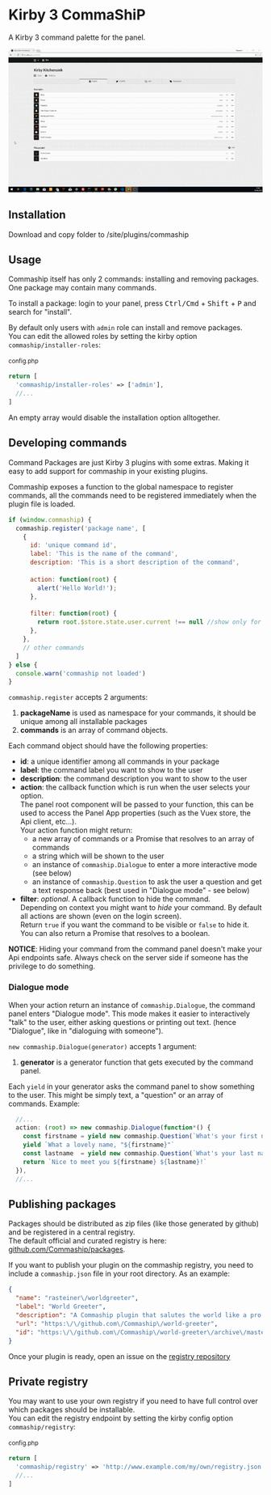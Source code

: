 # Kirby 3 CommaShiP
A Kirby 3 command palette for the panel. 

![preview](preview.gif)

## Installation
Download and copy folder to /site/plugins/commaship

## Usage
Commaship itself has only 2 commands: installing and removing packages.  
One package may contain many commands.

To install a package: login to your panel, press <kbd>Ctrl/Cmd</kbd> + <kbd>Shift</kbd> + <kbd>P</kbd> and search for "install".  

By default only users with `admin` role can install and remove packages.  
You can edit the allowed roles by setting the kirby option `commaship/installer-roles`:

<small>config.php</small>
```php
return [
  'commaship/installer-roles' => ['admin'],
  //...
]
```
An empty array would disable the installation option alltogether. 


## Developing commands
Command Packages are just Kirby 3 plugins with some extras. Making it easy to add support for commaship in your existing plugins.

Commaship exposes a function to the global namespace to register commands, all the commands need to be registered immediately when the plugin file is loaded.

```js
if (window.commaship) {
  commaship.register('package name', [
    {
      id: 'unique command id',
      label: 'This is the name of the command',
      description: 'This is a short description of the command',

      action: function(root) { 
        alert('Hello World!');
      },

      filter: function(root) {
        return root.$store.state.user.current !== null //show only for logged in users
      },
    },
    // other commands
  ]
} else {
  console.warn('commaship not loaded')
}
``` 

`commaship.register` accepts 2 arguments:
1. **packageName** is used as namespace for your commands, it should be unique among all installable packages
2. **commands** is an array of command objects.

Each command object should have the following properties:
- **id**: a unique identifier among all commands in your package
- **label**: the command label you want to show to the user
- **description**: the command description you want to show to the user
- **action**: the callback function which is run when the user selects your option.  
  The panel root component will be passed to your function, 
  this can be used to access the Panel App properties (such as the Vuex store, the Api client, etc...).  
  Your action function might return:
  - a new array of commands or a Promise that resolves to an array of commands
  - a string which will be shown to the user
  - an instance of `commaship.Dialogue` to enter a more interactive mode (see below)
  - an instance of `commaship.Question` to ask the user a question and get a text response back (best used in "Dialogue mode" - see below)
- **filter**: *optional*. A callback function to hide the command.  
  Depending on context you might want to *hide* your command. By default all actions are shown (even on the login screen).  
  Return `true` if you want the command to be visible or `false` to hide it. You can also return a Promise that resolves to a boolean. 

**NOTICE**: Hiding your command from the command panel doesn't make your Api endpoints safe. Always check on the server side if someone has the privilege to do something. 

### Dialogue mode
When your action return an instance of `commaship.Dialogue`, the command panel enters "Dialogue mode". This mode makes it easier to interactively "talk" to the user, either asking questions or printing out text. (hence "Dialogue", like in "dialoguing with someone"). 

`new commaship.Dialogue(generator)` accepts 1 argument:
1. **generator** is a generator function that gets executed by the command panel.

Each `yield` in your generator asks the command panel to show something to the user. This might be simply text, a "question" or an array of commands. Example:

```js
  //...
  action: (root) => new commaship.Dialogue(function*() { 
    const firstname = yield new commaship.Question(`What's your first name?`)
    yield `What a lovely name, "${firstname}"`
    const lastname  = yield new commaship.Question(`What's your last name?`)
    return `Nice to meet you ${firstname} ${lastname}!`
  }),
  //...
```

## Publishing packages
Packages should be distributed as zip files (like those generated by github) and be registered in a central registry.  
The default official and curated registry is here: [github.com/Commaship/packages](https://github.com/Commaship/packages).

If you want to publish your plugin on the commaship registry, you need to include a `commaship.json` file in your root directory. As an example:

```json
{
  "name": "rasteiner\/worldgreeter",
  "label": "World Greeter",
  "description": "A Commaship plugin that salutes the world like a pro. (demo purposes)",
  "url": "https:\/\/github.com\/Commaship\/world-greeter",
  "id": "https:\/\/github.com\/Commaship\/world-greeter\/archive\/master.zip"
}
```

Once your plugin is ready, open an issue on the [registry repository](https://github.com/Commaship/packages/issues)

## Private registry
You may want to use your own registry if you need to have full control over which packages should be installable.  
You can edit the registry endpoint by setting the kirby config option `commaship/registry`:

<small>config.php</small>
```php
return [
  'commaship/registry' => 'http://www.example.com/my/own/registry.json',
  //...
]
```
